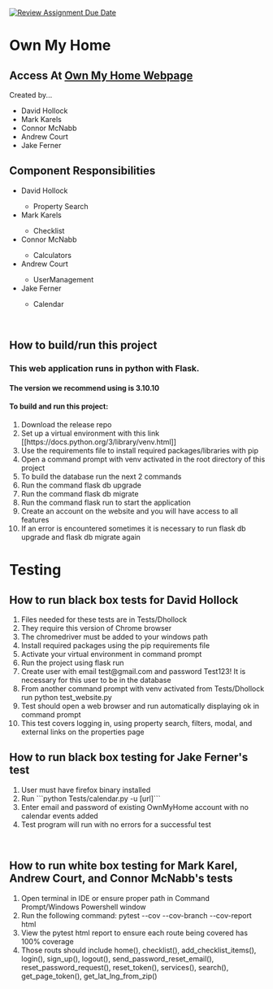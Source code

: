 [![Review Assignment Due Date](https://classroom.github.com/assets/deadline-readme-button-24ddc0f5d75046c5622901739e7c5dd533143b0c8e959d652212380cedb1ea36.svg)](https://classroom.github.com/a/t1dqGhBU)
<h1> Own My Home </h1>
<h2> Access At <a href='https://flask-ownmyhome.herokuapp.com'>Own My Home Webpage</a></h2>
<p> Created by...</p>
<ul>
  <li>David Hollock</li>
  <li>Mark Karels</li>
  <li>Connor McNabb</li>
  <li>Andrew Court</li>
  <li>Jake Ferner</li>
</ul>

<h2> Component Responsibilities </h2>
<ul>
    <li>David Hollock</li>
       <ul>
          <li>Property Search</li>
       </ul>
    <li>Mark Karels</li>
       <ul>
          <li>Checklist</li>
       </ul>
    <li>Connor McNabb </li>
       <ul>
          <li>Calculators</li>
       </ul>
    <li>Andrew Court </li>
       <ul>
          <li>UserManagement</li>
       </ul>
    <li>Jake Ferner </li>
       <ul>
          <li>Calendar</li>
       </ul>
</ul>
<br>

<h2> How to build/run this project </h2>
<h3>This web application runs in python with Flask.</h3> 
<h4>The version we recommend using is 3.10.10</h4>
<h4>To build and run this project:</h4>
<ol>
<li> Download the release repo</li>
<li> Set up a virtual environment with this link [[https://docs.python.org/3/library/venv.html]]</li>
<li> Use the requirements file to install required packages/libraries with pip</li>
<li> Open a command prompt with venv activated in the root directory of this project</li>
<li> To build the database run the next 2 commands</li>
<li> Run the command flask db upgrade</li>
<li> Run the command flask db migrate</li>
<li> Run the command flask run  to start the application</li>
<li> Create an account on the website and you will have access to all features</li>
<li> If an error is encountered sometimes it is necessary to run flask db upgrade and flask db migrate again</li>
</ol>


<h1>Testing</h1>

<h2>How to run black box tests for David Hollock</h2>
<ol>
<li> Files needed for these tests are in Tests/Dhollock </li>
<li> They require this version of Chrome browser </li>
<li> The chromedriver must be added to your windows path</li>
<li> Install required packages using the pip requirements file</li>
<li> Activate your virtual environment in command prompt</li>
<li> Run the project using flask run </li>
<li> Create user with email test@gmail.com and password Test123! It is necessary for this user to be in the database</li>
<li> From another command prompt with venv activated from Tests/Dhollock run python test_website.py</li>
<li> Test should open a web browser and run automatically displaying ok in command prompt</li>
<li> This test covers logging in, using property search, filters, modal, and external links on the properties page </li>
</ol>

<h2> How to run black box testing for Jake Ferner's test </h2>
<ol>
<li> User must have firefox binary installed </li>
<li> Run ```python Tests/calendar.py -u [url]```</li>
<li> Enter email and password of existing OwnMyHome account with no calendar events added</li>
<li> Test program will run with no errors for a successful test </li>
</ol><br>

<h2> How to run white box testing for Mark Karel, Andrew Court, and Connor McNabb's tests </h2>
<ol>
<li>Open terminal in IDE or ensure proper path in Command Prompt/Windows Powershell window</li>
<li>Run the following command: pytest --cov --cov-branch --cov-report html</li>
<li>View the pytest html report to ensure each route being covered has 100% coverage</li>
<li>Those routs should include home(), checklist(), add_checklist_items(), login(), sign_up(), logout(), send_password_reset_email(), reset_password_request(), reset_token(), services(), search(), get_page_token(), get_lat_lng_from_zip()</li>
</ol>
